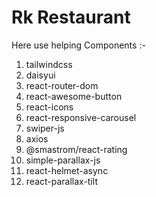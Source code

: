 # Rk Restaurant


Here use helping Components :-

01. tailwindcss
02. daisyui
03. react-router-dom
04. react-awesome-button
05. react-icons
06. react-responsive-carousel
07. swiper-js
08. axios
09. @smastrom/react-rating
10. simple-parallax-js
11. react-helmet-async
12. react-parallax-tilt